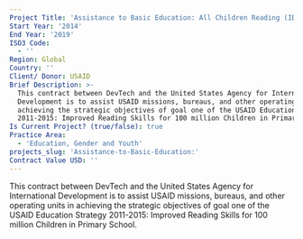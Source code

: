 ```yaml
---
Project Title: 'Assistance to Basic Education: All Children Reading (IDIQ)'
Start Year: '2014'
End Year: '2019'
ISO3 Code:
  - ''
Region: Global
Country: ''
Client/ Donor: USAID
Brief Description: >-
  This contract between DevTech and the United States Agency for International
  Development is to assist USAID missions, bureaus, and other operating units in
  achieving the strategic objectives of goal one of the USAID Education Strategy
  2011-2015: Improved Reading Skills for 100 million Children in Primary School.
Is Current Project? (true/false): true
Practice Area:
  - 'Education, Gender and Youth'
projects_slug: 'Assistance-to-Basic-Education:'
Contract Value USD: ''
---
```

This contract between DevTech and the United States Agency for International Development is to assist USAID missions, bureaus, and other operating units in achieving the strategic objectives of goal one of the USAID Education Strategy 2011-2015: Improved Reading Skills for 100 million Children in Primary School.